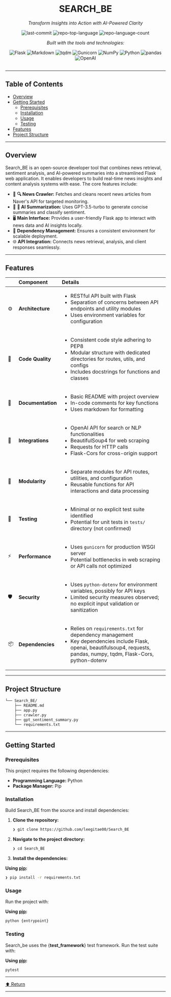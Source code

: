 <div id="top">

<!-- HEADER STYLE: CLASSIC -->
<div align="center">


# SEARCH_BE

<em>Transform Insights into Action with AI-Powered Clarity</em>

<!-- BADGES -->
<img src="https://img.shields.io/github/last-commit/leegitae00/Search_BE?style=flat&logo=git&logoColor=white&color=0080ff" alt="last-commit">
<img src="https://img.shields.io/github/languages/top/leegitae00/Search_BE?style=flat&color=0080ff" alt="repo-top-language">
<img src="https://img.shields.io/github/languages/count/leegitae00/Search_BE?style=flat&color=0080ff" alt="repo-language-count">

<em>Built with the tools and technologies:</em>

<img src="https://img.shields.io/badge/Flask-000000.svg?style=flat&logo=Flask&logoColor=white" alt="Flask">
<img src="https://img.shields.io/badge/Markdown-000000.svg?style=flat&logo=Markdown&logoColor=white" alt="Markdown">
<img src="https://img.shields.io/badge/tqdm-FFC107.svg?style=flat&logo=tqdm&logoColor=black" alt="tqdm">
<img src="https://img.shields.io/badge/Gunicorn-499848.svg?style=flat&logo=Gunicorn&logoColor=white" alt="Gunicorn">
<img src="https://img.shields.io/badge/NumPy-013243.svg?style=flat&logo=NumPy&logoColor=white" alt="NumPy">
<img src="https://img.shields.io/badge/Python-3776AB.svg?style=flat&logo=Python&logoColor=white" alt="Python">
<img src="https://img.shields.io/badge/pandas-150458.svg?style=flat&logo=pandas&logoColor=white" alt="pandas">
<img src="https://img.shields.io/badge/OpenAI-412991.svg?style=flat&logo=OpenAI&logoColor=white" alt="OpenAI">

</div>
<br>

---

## Table of Contents

- [Overview](#overview)
- [Getting Started](#getting-started)
    - [Prerequisites](#prerequisites)
    - [Installation](#installation)
    - [Usage](#usage)
    - [Testing](#testing)
- [Features](#features)
- [Project Structure](#project-structure)

---

## Overview

Search_BE is an open-source developer tool that combines news retrieval, sentiment analysis, and AI-powered summaries into a streamlined Flask web application. It enables developers to build real-time news insights and content analysis systems with ease. The core features include:

- 🧩 **🔍 News Crawler:** Fetches and cleans recent news articles from Naver's API for targeted monitoring.
- 🚀 **🤖 AI Summarization:** Uses GPT-3.5-turbo to generate concise summaries and classify sentiment.
- 🖥️ **Main Interface:** Provides a user-friendly Flask app to interact with news data and AI insights locally.
- 🔧 **Dependency Management:** Ensures a consistent environment for scalable deployment.
- 🌐 **API Integration:** Connects news retrieval, analysis, and client responses seamlessly.

---

## Features

|      | Component       | Details                                                                                     |
| :--- | :-------------- | :------------------------------------------------------------------------------------------ |
| ⚙️  | **Architecture**  | <ul><li>RESTful API built with Flask</li><li>Separation of concerns between API endpoints and utility modules</li><li>Uses environment variables for configuration</li></ul> |
| 🔩 | **Code Quality**  | <ul><li>Consistent code style adhering to PEP8</li><li>Modular structure with dedicated directories for routes, utils, and configs</li><li>Includes docstrings for functions and classes</li></ul> |
| 📄 | **Documentation** | <ul><li>Basic README with project overview</li><li>In-code comments for key functions</li><li>Uses markdown for formatting</li></ul> |
| 🔌 | **Integrations**  | <ul><li>OpenAI API for search or NLP functionalities</li><li>BeautifulSoup4 for web scraping</li><li>Requests for HTTP calls</li><li>Flask-Cors for cross-origin support</li></ul> |
| 🧩 | **Modularity**    | <ul><li>Separate modules for API routes, utilities, and configuration</li><li>Reusable functions for API interactions and data processing</li></ul> |
| 🧪 | **Testing**       | <ul><li>Minimal or no explicit test suite identified</li><li>Potential for unit tests in `tests/` directory (not confirmed)</li></ul> |
| ⚡️  | **Performance**   | <ul><li>Uses `gunicorn` for production WSGI server</li><li>Potential bottlenecks in web scraping or API calls not optimized</li></ul> |
| 🛡️ | **Security**      | <ul><li>Uses `python-dotenv` for environment variables, possibly for API keys</li><li>Limited security measures observed; no explicit input validation or sanitization</li></ul> |
| 📦 | **Dependencies**  | <ul><li>Relies on `requirements.txt` for dependency management</li><li>Key dependencies include Flask, openai, beautifulsoup4, requests, pandas, numpy, tqdm, Flask-Cors, python-dotenv</li></ul> |

---

## Project Structure

```sh
└── Search_BE/
    ├── README.md
    ├── app.py
    ├── crawler.py
    ├── gpt_sentiment_summary.py
    └── requirements.txt
```

---

## Getting Started

### Prerequisites

This project requires the following dependencies:

- **Programming Language:** Python
- **Package Manager:** Pip

### Installation

Build Search_BE from the source and install dependencies:

1. **Clone the repository:**

    ```sh
    ❯ git clone https://github.com/leegitae00/Search_BE
    ```

2. **Navigate to the project directory:**

    ```sh
    ❯ cd Search_BE
    ```

3. **Install the dependencies:**

**Using [pip](https://pypi.org/project/pip/):**

```sh
❯ pip install -r requirements.txt
```

### Usage

Run the project with:

**Using [pip](https://pypi.org/project/pip/):**

```sh
python {entrypoint}
```

### Testing

Search_be uses the {__test_framework__} test framework. Run the test suite with:

**Using [pip](https://pypi.org/project/pip/):**

```sh
pytest
```

---

<div align="left"><a href="#top">⬆ Return</a></div>

---
